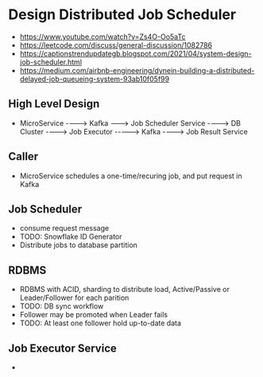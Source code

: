 # Design Distributed Job Scheduler
- https://www.youtube.com/watch?v=Zs4O-Oo5aTc
- https://leetcode.com/discuss/general-discussion/1082786
- https://captionstrendupdategb.blogspot.com/2021/04/system-design-job-scheduler.html
- https://medium.com/airbnb-engineering/dynein-building-a-distributed-delayed-job-queueing-system-93ab10f05f99

## High Level Design
- MicroService ----> Kafka ---> Job Scheduler Service ----> DB Cluster ----> Job Executor  -----> Kafka  ----> Job Result Service

## Caller
- MicroService schedules a one-time/recuring job, and put request in Kafka

## Job Scheduler
- consume request message
- TODO: Snowflake ID Generator
- Distribute jobs to database partition

## RDBMS
- RDBMS with ACID, sharding to distribute load, Active/Passive or Leader/Follower for each parition
- TODO: DB sync workflow
- Follower may be promoted when Leader fails
- TODO: At least one follower hold up-to-date data

## Job Executor Service
- 





